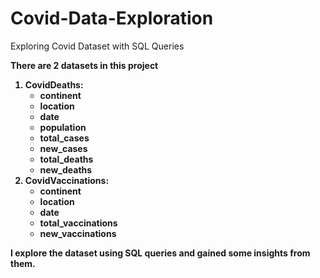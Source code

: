 # Covid-Data-Exploration
Exploring Covid Dataset with SQL Queries <b>
<b>
  
There are 2 datasets in this project 
1. CovidDeaths:
    - continent
    - location 
    - date 
    - population
    - total_cases
    - new_cases
    - total_deaths 
    - new_deaths
2. CovidVaccinations:
    - continent
    - location
    - date
    - total_vaccinations
    - new_vaccinations 
<b>
<b>
I explore the dataset using SQL queries and gained some insights from them. 
  
